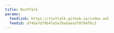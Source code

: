 ```yaml
---
title: RustTalk
params:
  feedlink: https://rusttalk.github.io/index.xml
  feedid: d74da7d79b47a5a7badaea3f8784fbc3
---
```

